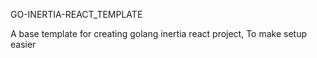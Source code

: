 GO-INERTIA-REACT_TEMPLATE

A base template for creating golang inertia react project, To make setup easier
